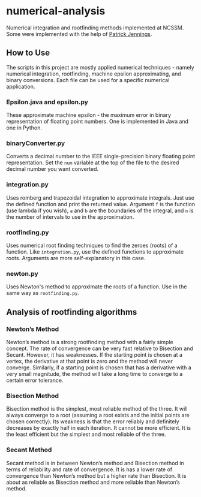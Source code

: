 numerical-analysis
==================

Numerical integration and rootfinding methods implemented at NCSSM. Some were implemented with the help
of [Patrick Jennings](https://github.com/JenningsPatrick).


## How to Use
The scripts in this project are mostly applied numerical techniques - namely numerical integration,
rootfinding, machine epsilon approximating, and binary conversions. Each file can be used for a specific
numerical application.

### Epsilon.java and epsilon.py
These approximate machine epsilon - the maximum error in binary representation of floating point numbers.
One is implemented in Java and one in Python.

### binaryConverter.py
Converts a decimal number to the IEEE single-precision binary floating point representation.
Set the ```num``` variable at the top of the file to the desired decimal number you want converted.

### integration.py
Uses romberg and trapezoidal integration to approximate integrals. Just use the defined function and 
print the returned value. Argument ```f``` is the function (use lambda if you wish), ```a``` and ```b```
are the boundaries of the integral, and ```n``` is the number of intervals to use in the approximation. 

### rootfinding.py
Uses numerical root finding techniques to find the zeroes (roots) of a function. Like ```integration.py```,
use the defined functions to approximate roots. Arguments are more self-explanatory in this case.

### newton.py
Uses Newton's method to approximate the roots of a function. Use in the same way as ```rootfinding.py```.


## Analysis of rootfinding algorithms

### Newton’s Method
Newton’s method is a strong rootfinding method with a fairly simple concept. The rate of convergence can be very fast relative to Bisection and Secant. However, it has weaknesses. If the starting point is chosen at a vertex, the derivative at that point is zero and the method will never converge. Similarly, if a starting point is chosen that has a derivative with a very small magnitude, the method will take a long time to converge to a certain error tolerance.

### Bisection Method
Bisection method is the simplest, most reliable method of the three. It will always converge to a root (assuming a root exists and the initial points are chosen correctly). Its weakness is that the error reliably and definitely decreases by exactly half in each iteration. It cannot be more efficient. It is the least efficient but the simplest and most reliable of the three.

### Secant Method
Secant method is in between Newton’s method and Bisection method in terms of reliability and rate of convergence. It is has a lower rate of convergence than Newton’s method but a higher rate than Bisection. It is about as reliable as Bisection method and more reliable than Newton’s method.

